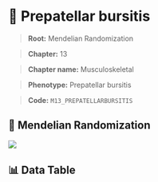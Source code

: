 # 🧪 Prepatellar bursitis

> **Root:** Mendelian Randomization

> **Chapter:** 13  

> **Chapter name:** Musculoskeletal

> **Phenotype:** Prepatellar bursitis  

> **Code:** `M13_PREPATELLARBURSITIS`

## 🧬 Mendelian Randomization  

<img src="/MR/Figures/Forward/M13_PREPATELLARBURSITIS.png"/>

## 📊 Data Table

<CsvTableMRF src="/MR_Data/Forward/M13_PREPATELLARBURSITIS.csv"/>
